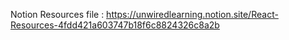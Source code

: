 Notion Resources file :  https://unwiredlearning.notion.site/React-Resources-4fdd421a603747b18f6c8824326c8a2b
